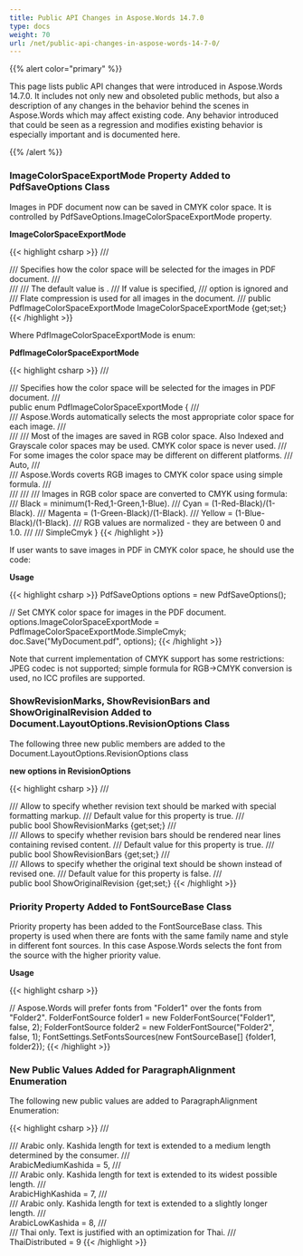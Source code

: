 ```yaml
---
title: Public API Changes in Aspose.Words 14.7.0
type: docs
weight: 70
url: /net/public-api-changes-in-aspose-words-14-7-0/
---
```


{{% alert color="primary" %}} 

This page lists public API changes that were introduced in Aspose.Words 14.7.0. It includes not only new and obsoleted public methods, but also a description of any changes in the behavior behind the scenes in Aspose.Words which may affect existing code. Any behavior introduced that could be seen as a regression and modifies existing behavior is especially important and is documented here.

{{% /alert %}} 
### **ImageColorSpaceExportMode Property Added to PdfSaveOptions Class**
Images in PDF document now can be saved in CMYK color space. It is controlled by PdfSaveOptions.ImageColorSpaceExportMode property.

**ImageColorSpaceExportMode**

{{< highlight csharp >}}
/// <summary>
/// Specifies how the color space will be selected for the images in PDF document.
/// </summary>
/// <remarks>
/// The default value is <see cref="PdfImageColorSpaceExportMode.Auto"/>.
/// If <see cref="PdfImageColorSpaceExportMode.SimpleCmyk"/> value is specified,
/// <see cref="ImageCompression"/> option is ignored and
/// Flate compression is used for all images in the document.
/// </remarks>
public PdfImageColorSpaceExportMode ImageColorSpaceExportMode {get;set;}
{{< /highlight >}}

Where PdfImageColorSpaceExportMode is enum:

**PdfImageColorSpaceExportMode**

{{< highlight csharp >}}
/// <summary>
/// Specifies how the color space will be selected for the images in PDF document.
/// </summary>
public enum PdfImageColorSpaceExportMode
{
/// <summary>
/// Aspose.Words automatically selects the most appropriate color space for each image.
/// </summary>
/// <remarks>
/// <para>Most of the images are saved in RGB color space. Also Indexed and Grayscale color spaces may be used. CMYK color space is never used.</para>
/// <para>For some images the color space may be different on different platforms.</para>
/// </remarks>
Auto,
/// <summary>
/// Aspose.Words coverts RGB images to CMYK color space using simple formula.
/// </summary>
/// <remarks>
/// <para>
/// Images in RGB color space are converted to CMYK using formula:
/// Black   = minimum(1-Red,1-Green,1-Blue).
/// Cyan    = (1-Red-Black)/(1-Black).
/// Magenta = (1-Green-Black)/(1-Black).
/// Yellow  = (1-Blue-Black)/(1-Black).
/// RGB values are normalized - they are between 0 and 1.0.
/// </para>
/// </remarks>
SimpleCmyk
}
{{< /highlight >}}

If user wants to save images in PDF in CMYK color space, he should use the code:

**Usage**

{{< highlight csharp >}}
PdfSaveOptions options = new PdfSaveOptions();

// Set CMYK color space for images in the PDF document.
options.ImageColorSpaceExportMode = PdfImageColorSpaceExportMode.SimpleCmyk;
doc.Save("MyDocument.pdf", options);
{{< /highlight >}}

Note that current implementation of CMYK support has some restrictions: JPEG codec is not supported; simple formula for RGB->CMYK conversion is used, no ICC profiles are supported.
### **ShowRevisionMarks, ShowRevisionBars and ShowOriginalRevision Added to Document.LayoutOptions.RevisionOptions Class**
The following three new public members are added to the Document.LayoutOptions.RevisionOptions class

**new options in RevisionOptions**

{{< highlight csharp >}}
/// <summary>
/// Allow to specify whether revision text should be marked with special formatting markup.
/// Default value for this property is <c>true</c>.
/// </summary>
public bool ShowRevisionMarks {get;set;}
/// <summary>
/// Allows to specify whether revision bars should be rendered near lines containing revised content.
/// Default value for this property is <c>true</c>.
/// </summary>
public bool ShowRevisionBars {get;set;}
/// <summary>
/// Allows to specify whether the original text should be shown instead of revised one.
/// Default value for this property is <c>false</c>.
/// </summary>
public bool ShowOriginalRevision {get;set;}
{{< /highlight >}}
### **Priority Property Added to FontSourceBase Class**
Priority property has been added to the FontSourceBase class. This property is used when there are fonts with the same family name and style in different font sources. In this case Aspose.Words selects the font from the source with the higher priority value.

**Usage**

{{< highlight csharp >}}

// Aspose.Words will prefer fonts from "Folder1" over the fonts from "Folder2".
FolderFontSource folder1 = new FolderFontSource("Folder1", false, 2);
FolderFontSource folder2 = new FolderFontSource("Folder2", false, 1);
FontSettings.SetFontsSources(new FontSourceBase[] {folder1, folder2});
{{< /highlight >}}
### **New Public Values Added for ParagraphAlignment Enumeration**
The following new public values are added to ParagraphAlignment Enumeration:

{{< highlight csharp >}}
/// <summary>
/// Arabic only. Kashida length for text is extended to a medium length determined by the consumer.
/// </summary>
ArabicMediumKashida = 5,
/// <summary>
/// Arabic only. Kashida length for text is extended to its widest possible length.
/// </summary>
ArabicHighKashida = 7,
/// <summary>
/// Arabic only. Kashida length for text is extended to a slightly longer length.
/// </summary>
ArabicLowKashida = 8,
/// <summary>
/// Thai only. Text is justified with an optimization for Thai.
/// </summary>
ThaiDistributed = 9
{{< /highlight >}}
